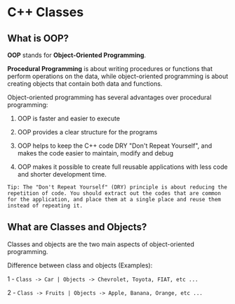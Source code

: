 # C++ Classes

## What is OOP?

**OOP** stands for **Object-Oriented Programming**.

**Procedural Programming** is about writing procedures or functions that perform operations on the data, while object-oriented programming is about creating objects that contain both data and functions.

Object-oriented programming has several advantages over procedural programming:

1. OOP is faster and easier to execute

2. OOP provides a clear structure for the programs

3. OOP helps to keep the C++ code DRY "Don't Repeat Yourself", and makes the code easier to maintain, modify and debug

4. OOP makes it possible to create full reusable applications with less code and shorter development time.

```
Tip: The "Don't Repeat Yourself" (DRY) principle is about reducing the repetition of code. You should extract out the codes that are common for the application, and place them at a single place and reuse them instead of repeating it.
```

## What are Classes and Objects?

Classes and objects are the two main aspects of object-oriented programming.

Difference between class and objects (Examples):

1 - `Class -> Car | Objects -> Chevrolet, Toyota, FIAT, etc ...`

2 - `Class -> Fruits | Objects -> Apple, Banana, Orange, etc ...`
